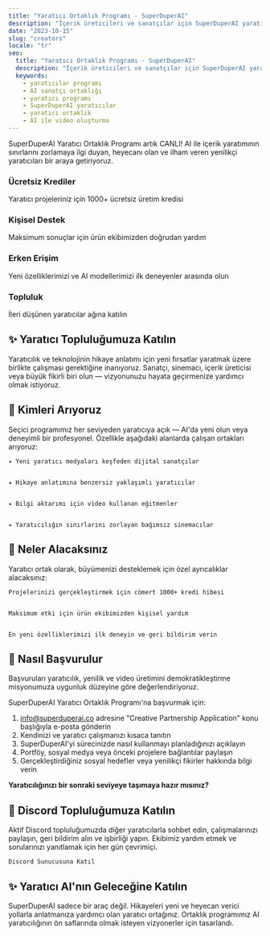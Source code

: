 ```yaml
---
title: "Yaratıcı Ortaklık Programı - SuperDuperAI"
description: "İçerik üreticileri ve sanatçılar için SuperDuperAI yaratıcı ortaklık programına katılın. Ücretsiz krediler, kişisel destek ve AI video yaratım araçlarına erken erişim kazanın."
date: "2023-10-15"
slug: "creators"
locale: "tr"
seo:
  title: "Yaratıcı Ortaklık Programı - SuperDuperAI"
  description: "İçerik üreticileri ve sanatçılar için SuperDuperAI yaratıcı ortaklık programına katılın. Ücretsiz krediler, kişisel destek ve AI video yaratım araçlarına erken erişim kazanın."
  keywords:
    - yaratıcılar programı
    - AI sanatçı ortaklığı
    - yaratıcı programı
    - SuperDuperAI yaratıcılar
    - yaratıcı ortaklık
    - AI ile video oluşturma
---
```


SuperDuperAI Yaratıcı Ortaklık Programı artık CANLI! AI ile içerik yaratımının sınırlarını zorlamaya ilgi duyan, heyecanı olan ve ilham veren yenilikçi yaratıcıları bir araya getiriyoruz.

### Ücretsiz Krediler

Yaratıcı projeleriniz için 1000+ ücretsiz üretim kredisi


  ### Kişisel Destek

Maksimum sonuçlar için ürün ekibimizden doğrudan yardım


  ### Erken Erişim

Yeni özelliklerimizi ve AI modellerimizi ilk deneyenler arasında olun


  ### Topluluk

İleri düşünen yaratıcılar ağına katılın




## ✨ Yaratıcı Topluluğumuza Katılın

Yaratıcılık ve teknolojinin hikaye anlatımı için yeni fırsatlar yaratmak üzere birlikte çalışması gerektiğine inanıyoruz. Sanatçı, sinemacı, içerik üreticisi veya büyük fikirli biri olun — vizyonunuzu hayata geçirmenize yardımcı olmak istiyoruz.

## 👥 Kimleri Arıyoruz

Seçici programımız her seviyeden yaratıcıya açık — AI'da yeni olun veya deneyimli bir profesyonel. Özellikle aşağıdaki alanlarda çalışan ortakları arıyoruz:


  
    ✦ Yeni yaratıcı medyaları keşfeden dijital sanatçılar
  
  
    ✦ Hikaye anlatımına benzersiz yaklaşımlı yaratıcılar
  
  
    ✦ Bilgi aktarımı için video kullanan eğitmenler
  
  
    ✦ Yaratıcılığın sınırlarını zorlayan bağımsız sinemacılar
  


## 🎁 Neler Alacaksınız

Yaratıcı ortak olarak, büyümenizi desteklemek için özel ayrıcalıklar alacaksınız:


  
    Projelerinizi gerçekleştirmek için cömert 1000+ kredi hibesi
  
  
    Maksimum etki için ürün ekibimizden kişisel yardım
  
  
    En yeni özelliklerimizi ilk deneyin ve geri bildirim verin
  


## 🌟 Nasıl Başvurulur

Başvuruları yaratıcılık, yenilik ve video üretimini demokratikleştirme misyonumuza uygunluk düzeyine göre değerlendiriyoruz.

SuperDuperAI Yaratıcı Ortaklık Programı'na başvurmak için:

1. [info@superduperai.co](mailto:info@superduperai.co) adresine "Creative Partnership Application" konu başlığıyla e-posta gönderin
2. Kendinizi ve yaratıcı çalışmanızı kısaca tanıtın
3. SuperDuperAI'yi sürecinizde nasıl kullanmayı planladığınızı açıklayın
4. Portföy, sosyal medya veya önceki projelere bağlantılar paylaşın
5. Gerçekleştirdiğiniz sosyal hedefler veya yenilikçi fikirler hakkında bilgi verin


  **Yaratıcılığınızı bir sonraki seviyeye taşımaya hazır mısınız?**


## 💬 Discord Topluluğumuza Katılın

Aktif Discord topluluğumuzda diğer yaratıcılarla sohbet edin, çalışmalarınızı paylaşın, geri bildirim alın ve işbirliği yapın. Ekibimiz yardım etmek ve sorularınızı yanıtlamak için her gün çevrimiçi.


  
    Discord Sunucusuna Katıl
    
      
      
    
  


## ✨ Yaratıcı AI'nın Geleceğine Katılın

SuperDuperAI sadece bir araç değil. Hikayeleri yeni ve heyecan verici yollarla anlatmanıza yardımcı olan yaratıcı ortağınız. Ortaklık programımız AI yaratıcılığının ön saflarında olmak isteyen vizyonerler için tasarlandı.


